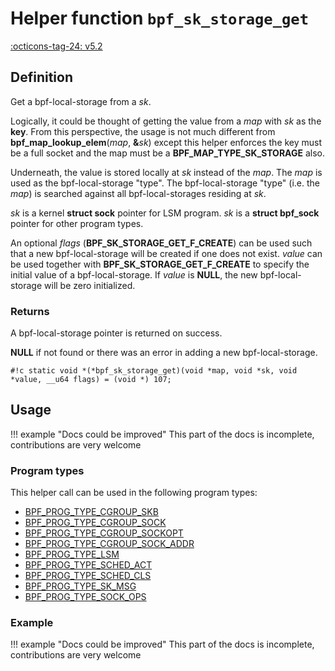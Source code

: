 # Helper function `bpf_sk_storage_get`

<!-- [FEATURE_TAG](bpf_sk_storage_get) -->
[:octicons-tag-24: v5.2](https://github.com/torvalds/linux/commit/6ac99e8f23d4b10258406ca0dd7bffca5f31da9d)
<!-- [/FEATURE_TAG] -->

## Definition

<!-- [HELPER_FUNC_DEF] -->
Get a bpf-local-storage from a _sk_.

Logically, it could be thought of getting the value from a _map_ with _sk_ as the **key**.  From this perspective,  the usage is not much different from **bpf_map_lookup_elem**(_map_, **&**_sk_) except this helper enforces the key must be a full socket and the map must be a **BPF_MAP_TYPE_SK_STORAGE** also.

Underneath, the value is stored locally at _sk_ instead of the _map_.  The _map_ is used as the bpf-local-storage "type". The bpf-local-storage "type" (i.e. the _map_) is searched against all bpf-local-storages residing at _sk_.

_sk_ is a kernel **struct sock** pointer for LSM program. _sk_ is a **struct bpf_sock** pointer for other program types.

An optional _flags_ (**BPF_SK_STORAGE_GET_F_CREATE**) can be used such that a new bpf-local-storage will be created if one does not exist.  _value_ can be used together with **BPF_SK_STORAGE_GET_F_CREATE** to specify the initial value of a bpf-local-storage.  If _value_ is **NULL**, the new bpf-local-storage will be zero initialized.

### Returns

A bpf-local-storage pointer is returned on success.

**NULL** if not found or there was an error in adding a new bpf-local-storage.

`#!c static void *(*bpf_sk_storage_get)(void *map, void *sk, void *value, __u64 flags) = (void *) 107;`
<!-- [/HELPER_FUNC_DEF] -->

## Usage

!!! example "Docs could be improved"
    This part of the docs is incomplete, contributions are very welcome

### Program types

This helper call can be used in the following program types:

<!-- DO NOT EDIT MANUALLY -->
<!-- [HELPER_FUNC_PROG_REF] -->
 * [BPF_PROG_TYPE_CGROUP_SKB](../program-type/BPF_PROG_TYPE_CGROUP_SKB.md)
 * [BPF_PROG_TYPE_CGROUP_SOCK](../program-type/BPF_PROG_TYPE_CGROUP_SOCK.md)
 * [BPF_PROG_TYPE_CGROUP_SOCKOPT](../program-type/BPF_PROG_TYPE_CGROUP_SOCKOPT.md)
 * [BPF_PROG_TYPE_CGROUP_SOCK_ADDR](../program-type/BPF_PROG_TYPE_CGROUP_SOCK_ADDR.md)
 * [BPF_PROG_TYPE_LSM](../program-type/BPF_PROG_TYPE_LSM.md)
 * [BPF_PROG_TYPE_SCHED_ACT](../program-type/BPF_PROG_TYPE_SCHED_ACT.md)
 * [BPF_PROG_TYPE_SCHED_CLS](../program-type/BPF_PROG_TYPE_SCHED_CLS.md)
 * [BPF_PROG_TYPE_SK_MSG](../program-type/BPF_PROG_TYPE_SK_MSG.md)
 * [BPF_PROG_TYPE_SOCK_OPS](../program-type/BPF_PROG_TYPE_SOCK_OPS.md)
<!-- [/HELPER_FUNC_PROG_REF] -->

### Example

!!! example "Docs could be improved"
    This part of the docs is incomplete, contributions are very welcome
